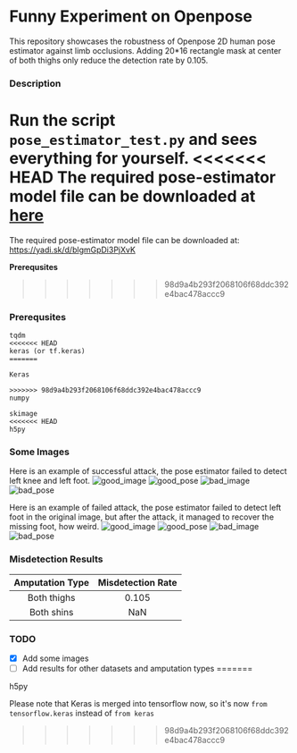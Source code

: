 # Funny Experiment on Openpose

This repository showcases the robustness of Openpose 2D human pose estimator against limb occlusions. Adding 20*16 rectangle mask at center of both thighs only reduce the detection rate by 0.105.

### Description

Run the script `pose_estimator_test.py` and sees everything for yourself.
<<<<<<< HEAD
The required pose-estimator model file can be downloaded at [here](https://yadi.sk/d/blgmGpDi3PjXvK)
=======

The required pose-estimator model file can be downloaded at: https://yadi.sk/d/blgmGpDi3PjXvK 

__Prerequsites__
>>>>>>> 98d9a4b293f2068106f68ddc392e4bac478accc9

### Prerequsites
```
tqdm
<<<<<<< HEAD
keras (or tf.keras)
=======

Keras

>>>>>>> 98d9a4b293f2068106f68ddc392e4bac478accc9
numpy

skimage
<<<<<<< HEAD
h5py
```

### Some Images
Here is an example of successful attack, the pose estimator failed to detect left knee and left foot.
![good_image](sample/good_image_00058.jpg)
![good_pose](sample/good_pose_00058.jpg)
![bad_image](sample/bad_image_00058.jpg)
![bad_pose](sample/bad_pose_00058.jpg)

Here is an example of failed attack, the pose estimator failed to detect left foot in the original image, but after the attack, it managed to recover the missing foot, how weird.
![good_image](sample/good_image_00000.jpg)
![good_pose](sample/good_pose_00000.jpg)
![bad_image](sample/bad_image_00000.jpg)
![bad_pose](sample/bad_pose_00000.jpg)



### Misdetection Results

| Amputation Type  | Misdetection Rate |
| :---: | :---: |
| Both thighs | 0.105  |
| Both shins | NaN |

### TODO
- [x] Add some images
- [ ] Add results for other datasets and amputation types
=======

h5py

Please note that Keras is merged into tensorflow now, so it's now `from tensorflow.keras` instead of `from keras`
>>>>>>> 98d9a4b293f2068106f68ddc392e4bac478accc9
